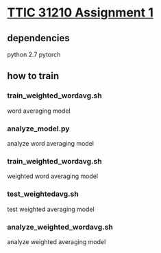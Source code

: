 # [TTIC 31210 Assignment 1](http://ttic.uchicago.edu/~kgimpel/teaching/31210/assignments.html)


## dependencies
python 2.7
pytorch

## how to train

### train_weighted_wordavg.sh
word averaging model

### analyze_model.py
analyze word averaging model

### train_weighted_wordavg.sh
weighted word averaging model

### test_weightedavg.sh
test weighted averaging model

### analyze_weighted_wordavg.sh
analyze weighted averaging model